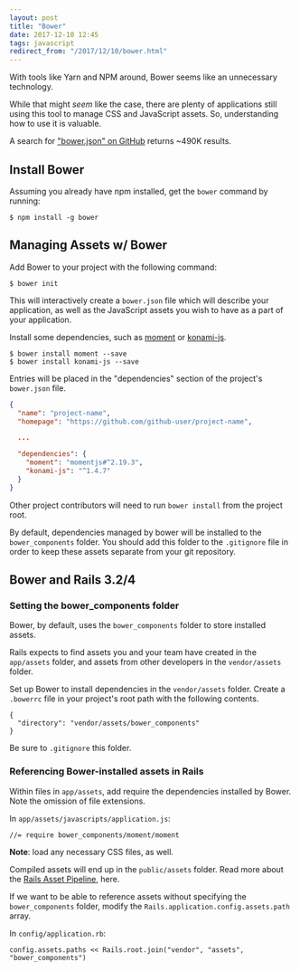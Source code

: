 ```yaml
---
layout: post
title: "Bower"
date: 2017-12-10 12:45
tags: javascript
redirect_from: "/2017/12/10/bower.html"
---
```


With tools like Yarn and NPM around, Bower seems like an unnecessary technology.

While that might _seem_ like the case, there are plenty of applications still
using this tool to manage CSS and JavaScript assets. So, understanding how to
use it is valuable.

A search for
["bower.json" on GitHub](https://github.com/search?utf8=%E2%9C%93&q=%22bower.json%22+in%3Apath+path%3A%2F&type=Code)
returns ~490K results.


## Install Bower

Assuming you already have npm installed, get the `bower` command by running:

```
$ npm install -g bower
```

## Managing Assets w/ Bower

Add Bower to your project with the following command:

```
$ bower init
```

This will interactively create a `bower.json` file which will describe your
application, as well as the JavaScript assets you wish to have as a part of your
application.

Install some dependencies, such as
[moment](http://momentjs.com/) or
[konami-js](http://snaptortoise.github.io/konami-js/).

```
$ bower install moment --save
$ bower install konami-js --save
```

Entries will be placed in the "dependencies" section of the project's
`bower.json` file.


```json
{
  "name": "project-name",
  "homepage": "https://github.com/github-user/project-name",

  ...

  "dependencies": {
    "moment": "momentjs#^2.19.3",
    "konami-js": "^1.4.7"
  }
}
```

Other project contributors will need to run `bower install` from the project root.

By default, dependencies managed by bower will be installed to the `bower_components`
folder. You should add this folder to the `.gitignore` file in order to keep
these assets separate from your git repository.


## Bower and Rails 3.2/4

### Setting the bower_components folder

Bower, by default, uses the `bower_components` folder to store installed assets.

Rails expects to find assets you and your team have created in the `app/assets`
folder, and assets from other developers in the `vendor/assets` folder.

Set up Bower to install dependencies in the `vendor/assets` folder. Create a
`.bowerrc` file in your project's root path with the following contents.

```
{
  "directory": "vendor/assets/bower_components"
}
```

Be sure to `.gitignore` this folder.


### Referencing Bower-installed assets in Rails

Within files in `app/assets`, add require the dependencies installed by Bower.
Note the omission of file extensions.

In `app/assets/javascripts/application.js`:

```
//= require bower_components/moment/moment
```

**Note**: load any necessary CSS files, as well.

Compiled assets will end up in the `public/assets` folder.
Read more about the
[Rails Asset Pipeline](http://guides.rubyonrails.org/asset_pipeline.html),
here.

If we want to be able to reference assets without specifying the `bower_components`
folder, modify the `Rails.application.config.assets.path` array.

In `config/application.rb`:

```
config.assets.paths << Rails.root.join("vendor", "assets", "bower_components")
```
